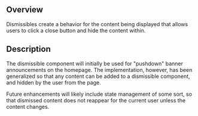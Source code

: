 ## Overview

Dismissibles create a behavior for the content being displayed that allows users to click a close button and hide the content within.


## Description

The dismissible component will initially be used for "pushdown" banner announcements on the homepage. The implementation, however, has been generalized so that any content can be added to a dismissible component, and hidden by the user from the page.

Future enhancements will likely include state management of some sort, so that dismissed content does not reappear for the current user unless the content changes.
